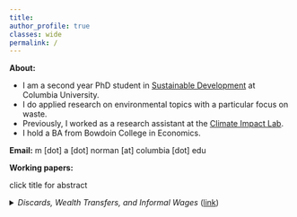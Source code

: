 ```yaml
---
title: 
author_profile: true
classes: wide
permalink: /
---
```


**About:**
- I am a second year PhD student in [Sustainable Development](https://www.sipa.columbia.edu/academics/programs/phd-sustainable-development) at Columbia University.
- I do applied research on environmental topics with a particular focus on waste.
- Previously, I worked as a research assistant at the [Climate Impact Lab](https://impactlab.org/).
- I hold a BA from Bowdoin College in Economics.

**Email:**  m [dot] a [dot] norman [at] columbia [dot] edu

**Working papers:**

click title for abstract
<details><summary> <em>Discards, Wealth Transfers, and Informal Wages</em> (<a href="https://mayaanorman.github.io/docs/bottlebills.pdf">link</a>)</summary>
<p>
This paper tests whether laws that encourage beverage container recycling through a deposit refund scheme improve birth outcomes in low income populations. A very simple economic model of recycling participation and labor supply suggests that recycling activity transfers wealth to low-wage earners. Between 1973 and 1990, ten states introduced deposit refund programs for beverage containers. This paper exploits idiosyncratic variation in the timing and location of policy implementation to measure and test for any reduction in the incidence of low birth weights associated with deposit refund programs. The results show deposit refund policy introductions are associated with a .3 percentage point reduction in the incidence of low birth weight on average among mothers with less than a high school education. I rely on the literature connecting wealth transfers and birth outcomes to argue this result extends a small empirical literature highlighting the progressive nature of beverage container deposit refund programs.
</p>
</details>








